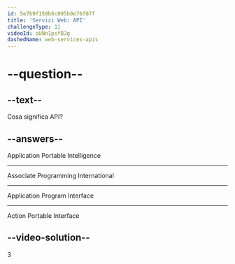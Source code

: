 ```yaml
---
id: 5e7b9f150b6c005b0e76f07f
title: 'Servizi Web: API'
challengeType: 11
videoId: oUNn1psfBJg
dashedName: web-services-apis
---
```


# --question--

## --text--

Cosa significa API?

## --answers--

Application Portable Intelligence

---

Associate Programming International

---

Application Program Interface

---

Action Portable Interface

## --video-solution--

3

